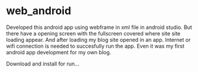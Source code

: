 # web_android
Developed this android app using webframe in xml file in android studio. But there have a opening screen with the fullscreen covered 
where site site loading appear. And after loading my blog site opened in an app. Internet or wifi connection is needed to succesfully
run the app. Even it was my first android app development for my own blog.

Download and install for run...
